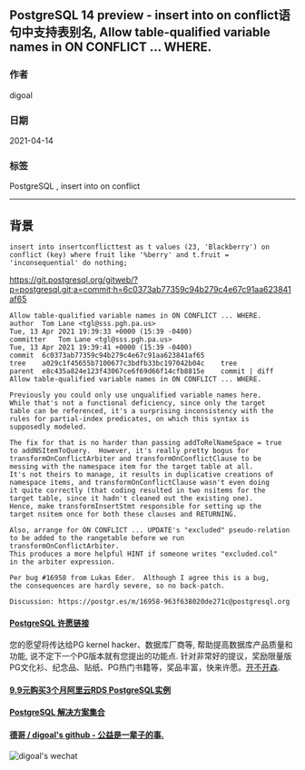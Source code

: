 ## PostgreSQL 14 preview - insert into  on conflict语句中支持表别名, Allow table-qualified variable names in ON CONFLICT ... WHERE.   
  
### 作者  
digoal  
  
### 日期  
2021-04-14   
  
### 标签  
PostgreSQL , insert into on conflict   
  
----  
  
## 背景  
  
```  
insert into insertconflicttest as t values (23, 'Blackberry') on conflict (key) where fruit like '%berry' and t.fruit = 'inconsequential' do nothing;  
```  
  
https://git.postgresql.org/gitweb/?p=postgresql.git;a=commit;h=6c0373ab77359c94b279c4e67c91aa623841af65  
  
```  
Allow table-qualified variable names in ON CONFLICT ... WHERE.  
author	Tom Lane <tgl@sss.pgh.pa.us>	  
Tue, 13 Apr 2021 19:39:33 +0000 (15:39 -0400)  
committer	Tom Lane <tgl@sss.pgh.pa.us>	  
Tue, 13 Apr 2021 19:39:41 +0000 (15:39 -0400)  
commit	6c0373ab77359c94b279c4e67c91aa623841af65  
tree	a029c1f45655b7100677c3bdfb33bc197042b04c	tree  
parent	e8c435a824e123f43067ce6f69d66f14cfb8815e	commit | diff  
Allow table-qualified variable names in ON CONFLICT ... WHERE.  
  
Previously you could only use unqualified variable names here.  
While that's not a functional deficiency, since only the target  
table can be referenced, it's a surprising inconsistency with the  
rules for partial-index predicates, on which this syntax is  
supposedly modeled.  
  
The fix for that is no harder than passing addToRelNameSpace = true  
to addNSItemToQuery.  However, it's really pretty bogus for  
transformOnConflictArbiter and transformOnConflictClause to be  
messing with the namespace item for the target table at all.  
It's not theirs to manage, it results in duplicative creations of  
namespace items, and transformOnConflictClause wasn't even doing  
it quite correctly (that coding resulted in two nsitems for the  
target table, since it hadn't cleaned out the existing one).  
Hence, make transformInsertStmt responsible for setting up the  
target nsitem once for both these clauses and RETURNING.  
  
Also, arrange for ON CONFLICT ... UPDATE's "excluded" pseudo-relation  
to be added to the rangetable before we run transformOnConflictArbiter.  
This produces a more helpful HINT if someone writes "excluded.col"  
in the arbiter expression.  
  
Per bug #16958 from Lukas Eder.  Although I agree this is a bug,  
the consequences are hardly severe, so no back-patch.  
  
Discussion: https://postgr.es/m/16958-963f638020de271c@postgresql.org  
```  
  
  
  
#### [PostgreSQL 许愿链接](https://github.com/digoal/blog/issues/76 "269ac3d1c492e938c0191101c7238216")
您的愿望将传达给PG kernel hacker、数据库厂商等, 帮助提高数据库产品质量和功能, 说不定下一个PG版本就有您提出的功能点. 针对非常好的提议，奖励限量版PG文化衫、纪念品、贴纸、PG热门书籍等，奖品丰富，快来许愿。[开不开森](https://github.com/digoal/blog/issues/76 "269ac3d1c492e938c0191101c7238216").  
  
  
#### [9.9元购买3个月阿里云RDS PostgreSQL实例](https://www.aliyun.com/database/postgresqlactivity "57258f76c37864c6e6d23383d05714ea")
  
  
#### [PostgreSQL 解决方案集合](https://yq.aliyun.com/topic/118 "40cff096e9ed7122c512b35d8561d9c8")
  
  
#### [德哥 / digoal's github - 公益是一辈子的事.](https://github.com/digoal/blog/blob/master/README.md "22709685feb7cab07d30f30387f0a9ae")
  
  
![digoal's wechat](../pic/digoal_weixin.jpg "f7ad92eeba24523fd47a6e1a0e691b59")
  
